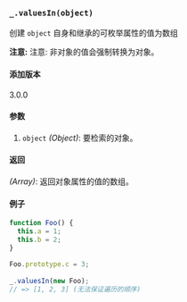 ### `_.valuesIn(object)`[​](#_valuesinobject "_valuesinobject的直接链接")

创建 `object` 自身和继承的可枚举属性的值为数组  
  
**注意:** 注意: 非对象的值会强制转换为对象。

#### 添加版本

3.0.0

#### 参数

1.  `object` _(Object)_: 要检索的对象。

#### 返回

_(Array)_: 返回对象属性的值的数组。

#### 例子

```js
function Foo() {
  this.a = 1;
  this.b = 2;
}
 
Foo.prototype.c = 3;
 
_.valuesIn(new Foo);
// => [1, 2, 3] (无法保证遍历的顺序)

```